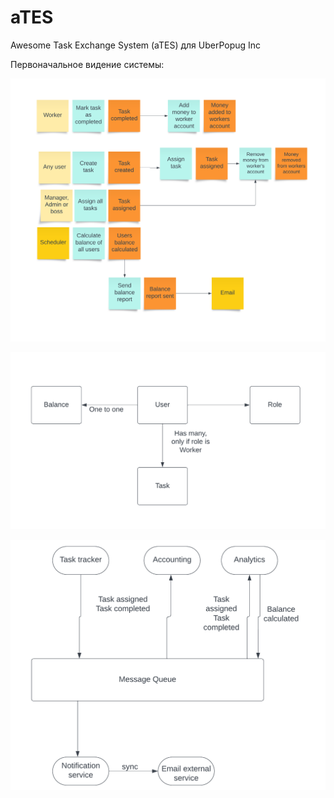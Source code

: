 # aTES
Awesome Task Exchange System (aTES) для UberPopug Inc

Первоначальное видение системы:

![Event storming](https://github.com/ertegix/aTES/blob/main/eventstorming.png)

![Read model](https://github.com/ertegix/aTES/blob/main/readmodel_1.png)

![ConnectionsEdit](https://github.com/ertegix/aTES/blob/main/servicesConnections.png)


